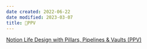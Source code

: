 ```yaml
---
date created: 2022-06-22
date modified: 2023-03-07
title: 🔡PPV
---
```


[Notion Life Design with Pillars, Pipelines & Vaults (PPV)](https://www.yearzero.io/notion-life-design)
